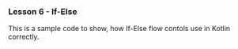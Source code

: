 ### Lesson 6 - If-Else

This is a sample code to show, how If-Else flow contols use in Kotlin correctly.
